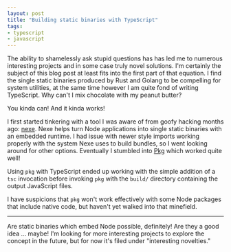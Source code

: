 ```yaml
---
layout: post
title: "Building static binaries with TypeScript"
tags:
- typescript
- javascript
---
```


The ability to shamelessly ask stupid questions has has led me to numerous
interesting projects and in some case truly novel solutions. I'm certainly the
subject of this blog post at least fits into the first part of that equation. I
find the single static binaries produced by Rust and Golang to be compelling
for system utilities, at the same time however I am quite fond of writing
TypeScript. Why can't I mix chocolate with my peanut butter?

You kinda can! And it kinda works!

I first started tinkering with a tool I was aware of from goofy hacking months
ago: [nexe](https://github.com/nexe/nexe). Nexe helps turn Node applications
into single static binaries with an embedded runtime. I had issue with newer
style imports working properly with the system Nexe uses to build bundles, so I
went looking around for other options. Eventually I stumbled into [Pkg](https://github.com/zeit/pkg) which worked quite well!

Using `pkg` with TypeScript ended up working with the simple addition of a
`tsc` invocation before invoking `pkg` with the `build/` directory containing
the output JavaScript files.

I have suspicions that `pkg` won't work effectively with some Node packages
that include native code, but haven't yet walked into that minefield.

---

Are static binaries which embed Node possible, definitely! Are they a good idea
... maybe! I'm looking for more interesting projects to explore the concept in
the future, but for now it's filed under "interesting novelties."

